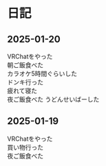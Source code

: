 # 日記

## 2025-01-20
VRChatをやった  
朝ご飯食べた  
カラオケ5時間ぐらいした  
ドンキ行った  
疲れて寝た  
夜ご飯食べた
うどんせいばーした

## 2025-01-19
VRChatをやった  
買い物行った  
夜ご飯食べた
